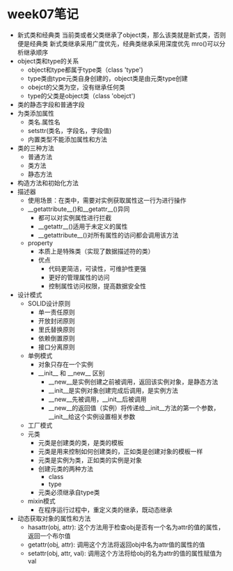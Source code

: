 # week07笔记

+ 新式类和经典类
	当前类或者父类继承了object类，那么该类就是新式类，否则便是经典类
	新式类继承采用广度优先，经典类继承采用深度优先
	mro()可以分析继承顺序
+ object类和type的关系
	+ object和type都属于type类（class 'type')
	+ type类由type元类自身创建的，object类是由元类type创建
	+ obejct的父类为空，没有继承任何类
	+ type的父类是object类（class 'obejct')
+ 类的静态字段和普通字段
+ 为类添加属性
	+ 类名.属性名
	+ setsttr(类名，字段名，字段值)
	+ 内置类型不能添加属性和方法
+ 类的三种方法
	+ 普通方法
	+ 类方法
	+ 静态方法
+ 构造方法和初始化方法
+ 描述器
	+ 使用场景：在类中，需要对实例获取属性这一行为进行操作
	+ \_\_getattribute\_\_()和\_\_getattr\_\_()异同
		+ 都可以对实例属性进行拦截
		+ \_\_getattr\_\_()适用于未定义的属性
		+ \_\_getattribute\_\_()对所有属性的访问都会调用该方法
	+ property
		+ 本质上是特殊类（实现了数据描述符的类）
		+ 优点
			+ 代码更简洁，可读性，可维护性更强
			+ 更好的管理属性的访问
			+ 控制属性访问权限，提高数据安全性
+ 设计模式
	+ SOLID设计原则
		+ 单一责任原则
		+ 开放封闭原则
		+ 里氏替换原则
		+ 依赖倒置原则
		+ 接口分离原则
	+ 单例模式
		+ 对象只存在一个实例
		+ \_\_init\_\_ 和 \_\_new\_\_ 区别
			+ \_\_new\_\_是实例创建之前被调用，返回该实例对象，是静态方法
			+ \_\_init\_\_是实例对象创建完成后调用，是实例方法
			+ \_\_new\_\_先被调用，\_\_init\_\_后被调用
			+ \_\_new\_\_的返回值（实例）将传递给\_\_init\_\_方法的第一个参数，\_\_init\_\_给这个实例设置相关参数
	+ 工厂模式
	+ 元类
		+ 元类是创建类的类，是类的模板
		+ 元类是用来控制如何创建类的，正如类是创建对象的模板一样
		+ 元类是实例为类，正如类的实例是对象
		+ 创建元类的两种方法
			+ class
			+ type
		+ 元类必须继承自type类
	+ mixin模式
		+ 在程序运行过程中，重定义类的继承，既动态继承
+ 动态获取对象的属性和方法
	+ hasattr(obj, attr):
		这个方法用于检查obj是否有一个名为attr的值的属性，返回一个布尔值
	+ getattr(obj, attr):
		调用这个方法将返回obj中名为attr值的属性的值
	+ setattr(obj, attr, val):
		调用这个方法将给obj的名为attr的值的属性赋值为val